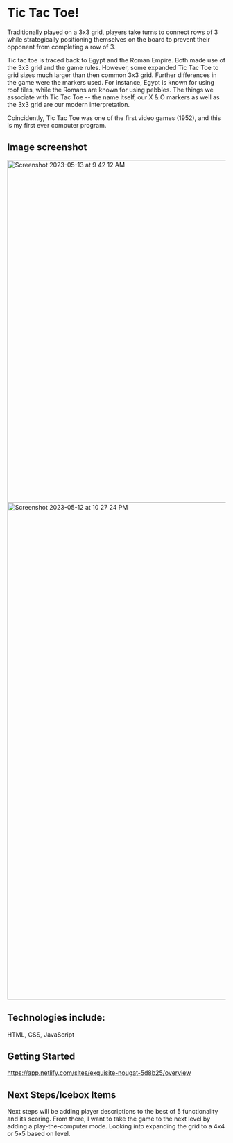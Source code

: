 # Tic Tac Toe!
Traditionally played on a 3x3 grid, players take turns to connect rows of 3 while strategically positioning themselves on the board to prevent their opponent from completing a row of 3. 

Tic tac toe is traced back to Egypt and the Roman Empire. Both made use of the 3x3 grid and the game rules. However, some expanded Tic Tac Toe to grid sizes much larger than then common 3x3 grid. Further differences in the game were the markers used. For instance, Egypt is known for using roof tiles, while the Romans are known for using pebbles. The things we associate with Tic Tac Toe -- the name itself, our X & O markers as well as the 3x3 grid are our modern interpretation. 

Coincidently, Tic Tac Toe was one of the first video games (1952), and this is my first ever computer program. 

## Image screenshot
<img width="789" alt="Screenshot 2023-05-13 at 9 42 12 AM" src="https://github.com/Graehm/unit-1-project/assets/127685086/464eedea-b60b-4d27-9ad7-0e016e94a2f6">

<img width="1145" alt="Screenshot 2023-05-12 at 10 27 24 PM" src="https://github.com/Graehm/unit-1-project/assets/127685086/6d7d1e9f-a29a-48f6-a070-a11eab1767aa">

## Technologies include:
HTML, CSS, JavaScript

## Getting Started
https://app.netlify.com/sites/exquisite-nougat-5d8b25/overview

## Next Steps/Icebox Items
Next steps will be adding player descriptions to the best of 5 functionality and its scoring. From there, I want to take the game to the next level by adding a play-the-computer mode. Looking into expanding the grid to a 4x4 or 5x5 based on level. 

